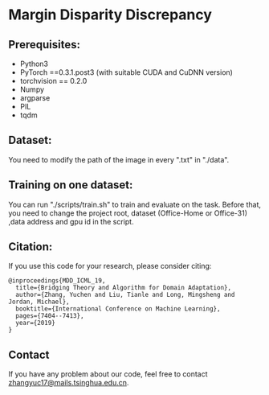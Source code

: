 # Margin Disparity Discrepancy

## Prerequisites:

* Python3
* PyTorch ==0.3.1.post3 (with suitable CUDA and CuDNN version)
* torchvision == 0.2.0
* Numpy
* argparse
* PIL
* tqdm

## Dataset:

You need to modify the path of the image in every ".txt" in "./data".

## Training on one dataset:

You can run "./scripts/train.sh" to train and evaluate on the task. Before that, you need to change the project root, dataset (Office-Home or Office-31) ,data address and gpu id in the script.

## Citation:

If you use this code for your research, please consider citing:

```
@inproceedings{MDD_ICML_19,
  title={Bridging Theory and Algorithm for Domain Adaptation},
  author={Zhang, Yuchen and Liu, Tianle and Long, Mingsheng and Jordan, Michael},
  booktitle={International Conference on Machine Learning},
  pages={7404--7413},
  year={2019}
}
```
## Contact
If you have any problem about our code, feel free to contact zhangyuc17@mails.tsinghua.edu.cn.
